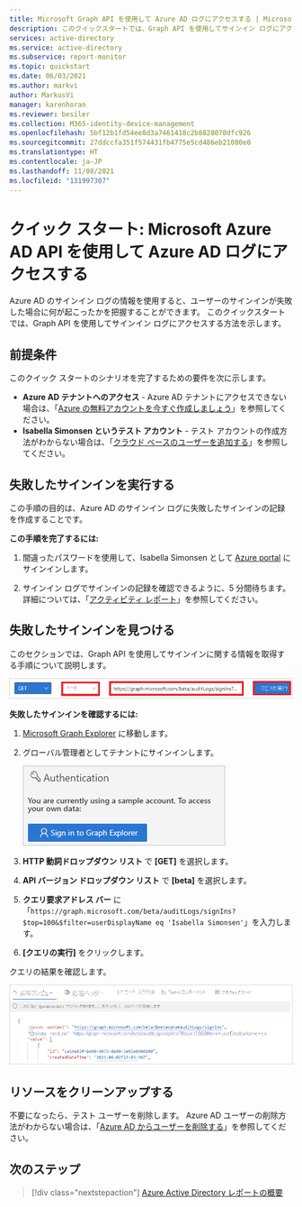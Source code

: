 ```yaml
---
title: Microsoft Graph API を使用して Azure AD ログにアクセスする | Microsoft Docs
description: このクイックスタートでは、Graph API を使用してサインイン ログにアクセスする方法について説明します。
services: active-directory
ms.service: active-directory
ms.subservice: report-monitor
ms.topic: quickstart
ms.date: 06/03/2021
ms.author: markvi
author: MarkusVi
manager: karenhoran
ms.reviewer: besiler
ms.collection: M365-identity-device-management
ms.openlocfilehash: 5bf12b1fd54ee8d3a7461418c2b8828070dfc926
ms.sourcegitcommit: 27ddccfa351f574431fb4775e5cd486eb21080e0
ms.translationtype: HT
ms.contentlocale: ja-JP
ms.lasthandoff: 11/08/2021
ms.locfileid: "131997307"
---
```

# <a name="quickstart-access-azure-ad-logs-with-the-microsoft-graph-api"></a>クイック スタート: Microsoft Azure AD API を使用して Azure AD ログにアクセスする 

Azure AD のサインイン ログの情報を使用すると、ユーザーのサインインが失敗した場合に何が起こったかを把握することができます。 このクイックスタートでは、Graph API を使用してサインイン ログにアクセスする方法を示します。


## <a name="prerequisites"></a>前提条件

このクイック スタートのシナリオを完了するための要件を次に示します。

- **Azure AD テナントへのアクセス** - Azure AD テナントにアクセスできない場合は、「[Azure の無料アカウントを今すぐ作成しましょう](https://azure.microsoft.com/free/?WT.mc_id=A261C142F)」を参照してください。 
- **Isabella Simonsen というテスト アカウント** - テスト アカウントの作成方法がわからない場合は、「[クラウド ベースのユーザーを追加する](../fundamentals/add-users-azure-active-directory.md#add-a-new-user)」を参照してください。


## <a name="perform-a-failed-sign-in"></a>失敗したサインインを実行する

この手順の目的は、Azure AD のサインイン ログに失敗したサインインの記録を作成することです。

**この手順を完了するには:**

1. 間違ったパスワードを使用して、Isabella Simonsen として [Azure portal](https://portal.azure.com/) にサインインします。

2. サインイン ログでサインインの記録を確認できるように、5 分間待ちます。 詳細については、「[アクティビティ レポート](reference-reports-latencies.md#activity-reports)」を参照してください。



## <a name="find-the-failed-sign-in"></a>失敗したサインインを見つける

このセクションでは、Graph API を使用してサインインに関する情報を取得する手順について説明します。

 ![Microsoft Graph Explorer クエリ](./media/quickstart-access-log-with-graph-api/graph-explorer-query.png)   

**失敗したサインインを確認するには:**

1. [Microsoft Graph Explorer](https://developer.microsoft.com/en-us/graph/graph-explorer) に移動します。

2. グローバル管理者としてテナントにサインインします。

    ![Microsoft Graph Explorer 認証](./media/quickstart-access-log-with-graph-api/graph-explorer-authentication.png)   

3. **HTTP 動詞ドロップダウン リスト** で **[GET]** を選択します。

4. **API バージョン ドロップダウン リスト** で **[beta]** を選択します。

5. **クエリ要求アドレス バー** に「`https://graph.microsoft.com/beta/auditLogs/signIns?$top=100&$filter=userDisplayName eq 'Isabella Simonsen'`」を入力します。
 
6. **[クエリの実行]** をクリックします。

クエリの結果を確認します。

 ![Microsoft Graph Explorer 応答プレビュー](./media/quickstart-access-log-with-graph-api/response-preview.png)   


## <a name="clean-up-resources"></a>リソースをクリーンアップする

不要になったら、テスト ユーザーを削除します。 Azure AD ユーザーの削除方法がわからない場合は、「[Azure AD からユーザーを削除する](../fundamentals/add-users-azure-active-directory.md#delete-a-user)」を参照してください。

## <a name="next-steps"></a>次のステップ

> [!div class="nextstepaction"]
> [Azure Active Directory レポートの概要](overview-reports.md)
